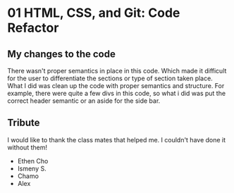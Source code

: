 # 01 HTML, CSS, and Git: Code Refactor

## My changes to the code 

There wasn't proper semantics in place in this code. Which made it difficult for the user to differentiate the sections or type of section taken place. What I did was clean up the code with proper semantics and structure. For example, there were quite a few divs in this code, so what i did was put the correct header semantic or an aside for the side bar. 

## Tribute
I would like to thank the class mates that helped me. I couldn't have done it without them!

* Ethen Cho
* Ismeny S.
* Chamo
* Alex


